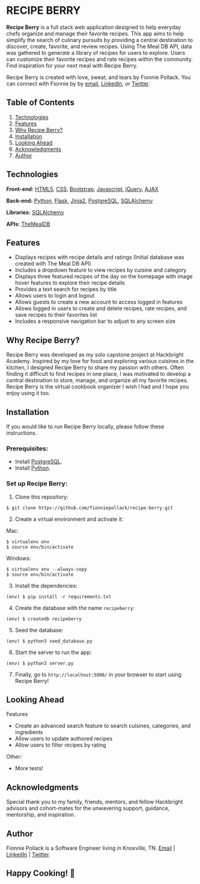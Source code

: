 # RECIPE BERRY
**Recipe Berry** is a full stack web application designed to help everyday chefs organize and manage their favorite recipes. This app aims to help simplify the search of culinary pursuits by providing a central destination to discover, create, favorite, and review recipes. Using The Meal DB API, data was gathered to generate a library of recipes for users to explore. Users can customize their favorite recipes and rate recipes within the community. Find inspiration for your next meal with Recipe Berry.

Recipe Berry is created with love, sweat, and tears by Fionnie Pollack. You can connect with Fionnie by by [email](mailto:fionniepollack@gmail.com), [LinkedIn](https://www.linkedin.com/in/fionniepollack/), or [Twitter](https://twitter.com/fionniepollack).

## Table of Contents

1. [Technologies](#technologies)
2. [Features](#features)
3. [Why Recipe Berry?](#why)
4. [Installation](#installation)
5. [Looking Ahead](#future)
6. [Acknowledgments](#credits)
7. [Author](#author)

## <a name="technologies"></a>Technologies

**Front-end:** [HTML5](http://www.w3schools.com/html/), [CSS](http://www.w3schools.com/css/), [Bootstrap](http://getbootstrap.com), [Javascript](https://developer.mozilla.org/en-US/docs/Web/JavaScript), [jQuery](https://jquery.com/), [AJAX](http://api.jquery.com/jquery.ajax/)

**Back-end:** [Python](https://www.python.org/), [Flask](http://flask.pocoo.org/), [Jinja2](http://jinja.pocoo.org/docs/dev/), [PostgreSQL](http://www.postgresql.org/), [SQLAlchemy](http://www.sqlalchemy.org/)

**Libraries:** [SQLAlchemy](https://www.sqlalchemy.org)

**APIs:** [TheMealDB](https://www.themealdb.com/api.php)

## <a name="features"></a>Features

- Displays recipes with recipe details and ratings (Initial database was created with The Meal DB API)
- Includes a dropdown feature to view recipes by cuisine and category
- Displays three featured recipes of the day on the homepage with image hover features to explore their recipe details
- Provides a text search for recipes by title
- Allows users to login and logout
- Allows guests to create a new account to access logged in features
- Allows logged in users to create and delete recipes, rate recipes, and save recipes to their favorites list
- Includes a responsive navigation bar to adjust to any screen size

## <a name="why"></a>Why Recipe Berry?

Recipe Berry was developed as my solo capstone project at Hackbright Academy. Inspired by my love for food and exploring various cuisines in the kitchen, I designed Recipe Berry to share my passion with others. Often finding it difficult to find recipes in one place, I was motivated to develop a central destination to store, manage, and organize all my favorite recipes. Recipe Berry is the virtual cookbook organizer I wish I had and I hope you enjoy using it too.

## <a name="installation"></a>Installation
If you would like to run Recipe Berry locally, please follow these instructions.

### Prerequisites:

- Install [PostgreSQL](https://www.postgresql.org/download/).
- Install [Python](https://www.python.org/downloads/).

### Set up Recipe Berry:

1. Clone this repository:

```$ git clone https://github.com/fionniepollack/recipe-berry.git```

2. Create a virtual environment and activate it:

 Mac:

    $ virtualenv env
    $ source env/bin/activate

 Windows:

    $ virtualenv env --always-copy
    $ source env/bin/activate

3. Install the dependencies:

```(env) $ pip install -r requirements.txt```

4. Create the database with the name `recipeberry`:

```(env) $ createdb recipeberry```

5. Seed the database:

```(env) $ python3 seed_database.py```

6. Start the server to run the app:

```(env) $ python3 server.py```

7. Finally, go to `http://localhost:5000/` in your browser to start using Recipe Berry!

## <a name="future"></a>Looking Ahead

Features

- Create an advanced search feature to search cuisines, categories, and ingredients
- Allow users to update authored recipes
- Allow users to filter recipes by rating

Other:

- More tests!

## <a name="credits"></a>Acknowledgments

Special thank you to my family, friends, mentors, and fellow Hackbright advisors and cohort-mates for the unwavering support, guidance, mentorship, and inspiration.

## <a name="author"></a>Author
Fionnie Pollack is a Software Engineer living in Knoxville, TN.
[Email](mailto:fionniepollack@gmail.com) | [LinkedIn](https://www.linkedin.com/in/fionniepollack/) | [Twitter](https://twitter.com/fionniepollack).

## Happy Cooking! 🍓
